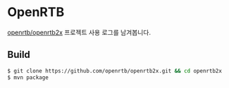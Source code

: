 # OpenRTB

[openrtb/openrtb2x](https://github.com/openrtb/openrtb2x) 프로젝트 사용 로그를 남겨봅니다.

## Build

```sh
$ git clone https://github.com/openrtb/openrtb2x.git && cd openrtb2x
$ mvn package
```
